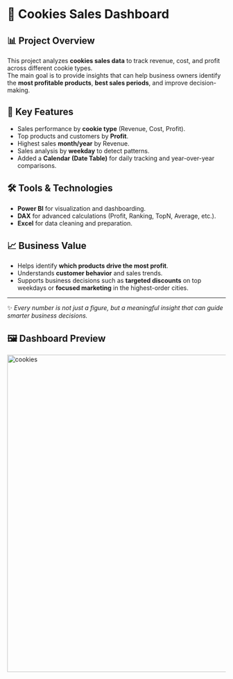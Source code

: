 # 🍪 Cookies Sales Dashboard

## 📊 Project Overview
This project analyzes **cookies sales data** to track revenue, cost, and profit across different cookie types.  
The main goal is to provide insights that can help business owners identify the **most profitable products**, **best sales periods**, and improve decision-making.  

## 🚀 Key Features
- Sales performance by **cookie type** (Revenue, Cost, Profit).  
- Top products and customers by **Profit**.  
- Highest sales **month/year** by Revenue.  
- Sales analysis by **weekday** to detect patterns.  
- Added a **Calendar (Date Table)** for daily tracking and year-over-year comparisons.  

## 🛠 Tools & Technologies
- **Power BI** for visualization and dashboarding.  
- **DAX** for advanced calculations (Profit, Ranking, TopN, Average, etc.).  
- **Excel** for data cleaning and preparation.  

## 📈 Business Value
- Helps identify **which products drive the most profit**.  
- Understands **customer behavior** and sales trends.  
- Supports business decisions such as **targeted discounts** on top weekdays or **focused marketing** in the highest-order cities. 

---
✨ *Every number is not just a figure, but a meaningful insight that can guide smarter business decisions.*

## 🖼 Dashboard Preview
<img width="1306" height="732" alt="cookies" src="https://github.com/user-attachments/assets/ebb19a88-4fbc-4334-8af4-4e3c852244ec" />


